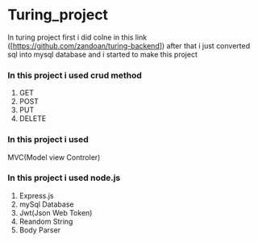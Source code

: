 # Turing_project

In turing project first i did colne in this link ([https://github.com/zandoan/turing-backend])
after that i just converted sql into mysql database and i started to make this project

### In this project i used crud method

1) GET 
2) POST
3) PUT
4) DELETE

### In this project i used 
 
MVC(Model view Controler)

### In this project i used node.js

1) Express.js
2) mySql Database
3) Jwt(Json Web Token)
4) Reandom String
5) Body Parser
